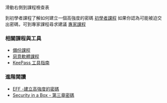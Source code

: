 [Title]: # (現在怎樣?)
[Order]: # (4)

滑動右側到課程檢查表

到初學者課程了解如何建立一個高強度的密碼
[初學者課程](umbrella://lesson/passwords/0)
如果你認為可能被迫交出密碼，可到專家課程尋求建議
[專家課程](umbrella://lesson/passwords/2)

### 相關課程與工具

* [備份課程](umbrella://lesson/backing-up)
* [惡意軟體課程](umbrella://lesson/malware)
* [KeePass 工具指南](umbrella://tools/keepassx)

### 進階閱讀
* [EFF -建立高強度的密碼](https://ssd.eff.org/en/module/creating-strong-passwords)
* [Security in a Box - 第三章密碼](https://securityinabox.org/chapter-3)